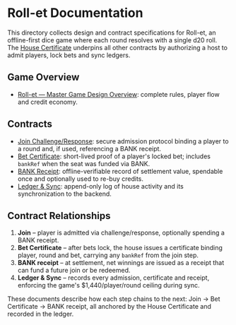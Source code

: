 # Roll-et Documentation

This directory collects design and contract specifications for Roll-et, an offline-first dice game where each round resolves with a single d20 roll. The [House Certificate](house_certificate_contract.md) underpins all other contracts by authorizing a host to admit players, lock bets and sync ledgers.

## Game Overview
- [Roll-et — Master Game Design Overview](rollet_master_game_design_overview.md): complete rules, player flow and credit economy.

## Contracts
- [Join Challenge/Response](join_challenge_response_contract.md): secure admission protocol binding a player to a round and, if used, referencing a BANK receipt.
- [Bet Certificate](bet_certificate_contract.md): short-lived proof of a player's locked bet; includes `bankRef` when the seat was funded via BANK.
- [BANK Receipt](bank_receipt_contract.md): offline-verifiable record of settlement value, spendable once and optionally used to re-buy credits.
- [Ledger & Sync](ledger_sync_contract.md): append-only log of house activity and its synchronization to the backend.

## Contract Relationships
1. **Join** – player is admitted via challenge/response, optionally spending a BANK receipt.
2. **Bet Certificate** – after bets lock, the house issues a certificate binding player, round and bet, carrying any `bankRef` from the join step.
3. **BANK receipt** – at settlement, net winnings are issued as a receipt that can fund a future join or be redeemed.
4. **Ledger & Sync** – records every admission, certificate and receipt, enforcing the game's $1,440/player/round ceiling during sync.

These documents describe how each step chains to the next: Join → Bet Certificate → BANK receipt, all anchored by the House Certificate and recorded in the ledger.

